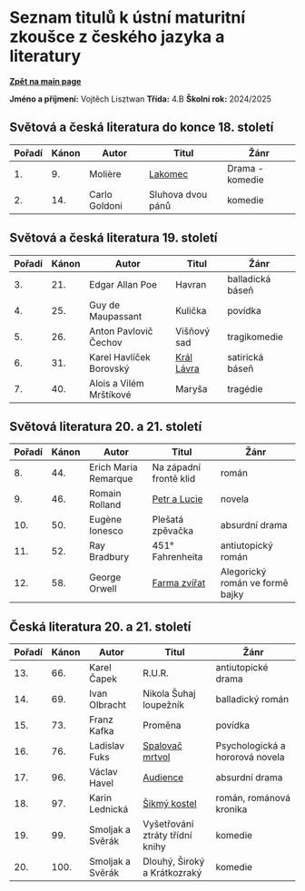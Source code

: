 # Seznam titulů k ústní maturitní zkoušce z českého jazyka a literatury
**[Zpět na main page](https://github.com/ruzovybanan1254/maturita2025/tree/main)**

**Jméno a příjmení:** Vojtěch Lisztwan
**Třída:** 4.B
**Školní rok:** 2024/2025

## Světová a česká literatura do konce 18. století

| Pořadí | Kánon | Autor         | Titul       | Žánr       |
| ------ | ----- | ------------- | ----------- | ----------- |
| 1.     | 9.    | Molière       | [Lakomec](https://github.com/ruzovybanan1254/maturita2025/blob/main/ustni/CJ/%5BMOLIERE%5D%20Lakomec.pdf)     | Drama - komedie |
| 2.     | 14.   | Carlo Goldoni | Sluhova dvou pánů | komedie|

## Světová a česká literatura 19. století

| Pořadí | Kánon | Autor                   | Titul         | Žánr       |
| ------ | ----- | ----------------------- | ------------- |----------- |
| 3.     | 21.   | Edgar Allan Poe         | Havran        | balladická báseň|
| 4.     | 25.   | Guy de Maupassant       | Kulička       |povídka|
| 5.     | 26.   | Anton Pavlovič Čechov   | Višňový sad   |tragikomedie|
| 6.     | 31.   | Karel Havlíček Borovský | [Král Lávra](https://github.com/ruzovybanan1254/maturita2025/blob/main/ustni/CJ/kral_lavra.pdf)    |satirická báseň|
| 7.     | 40.   | Alois a Vilém Mrštíkové  | Maryša        |tragédie|

## Světová literatura 20. a 21. století

| Pořadí | Kánon | Autor                 | Titul                       | Žánr       |
| ------ | ----- | --------------------- | --------------------------- |----------- |
| 8.     | 44.   | Erich Maria Remarque    | Na západní frontě klid      |román|
| 9.     | 46.   | Romain Rolland          | [Petr a Lucie](https://github.com/ruzovybanan1254/maturita2025/blob/main/ustni/CJ/9.%20Petr%20a%20Lucie/%5BROLLAND%5D%20Petr%20a%20Lucie.pdf)                |novela|
| 10.    | 50.   | Eugène Ionesco          | Plešatá zpěvačka            |absurdní drama|
| 11.    | 52.   | Ray Bradbury            | 451° Fahrenheita            |antiutopický román|
| 12.    | 58.   | George Orwell           | [Farma zvířat](https://github.com/ruzovybanan1254/maturita2025/blob/main/ustni/CJ/12.%20Farma%20zv%C3%AD%C5%99at/%5BORWELL%5D%20Farma%20zv%C3%AD%C5%99at.pdf) |Alegorický román ve formě bajky|

## Česká literatura 20. a 21. století

| Pořadí | Kánon | Autor             | Titul                       | Žánr       |
| ------ | ----- | ----------------- | --------------------------- |----------- |
| 13.    | 66.   | Karel Čapek         | R.U.R.                      |antiutopické drama|
| 14.    | 69.   | Ivan Olbracht        | Nikola Šuhaj loupežník     |balladický román|
| 15.    | 73.   | Franz Kafka         | Proměna                     |povídka|
| 16.    | 76.   | Ladislav Fuks       | [Spalovač mrtvol](https://github.com/ruzovybanan1254/maturita2025/blob/main/ustni/CJ/%5BFUKS%5D%20Spalovau%CC%88%20mrtvol.pdf)             |Psychologická a hororová novela|
| 17.    | 96.   | Václav Havel        | [Audience](https://github.com/ruzovybanan1254/maturita2025/blob/main/ustni/CJ/Audience/Audience.pdf)                    |absurdní drama|
| 18.    | 97.   | Karin Lednická      | [Šikmý kostel](https://github.com/ruzovybanan1254/maturita2025/blob/main/ustni/CJ/%C5%A1ikm%C3%BD%20kostel.pdf)                |román, románová kronika|
| 19.    | 99.   | Smoljak a Svěrák    | Vyšetřování ztráty třídní knihy |komedie|
| 20.    | 100.  | Smoljak a Svěrák    | Dlouhý, Široký a Krátkozraký |komedie|
